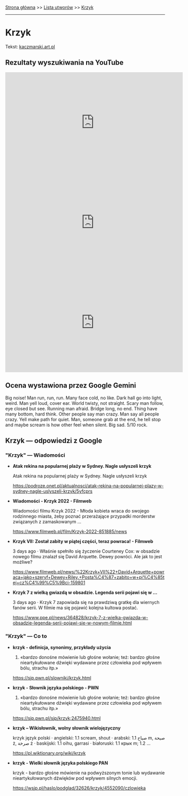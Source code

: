 [Strona główna](../index.md) >> [Lista utworów](../list.md) >> [Krzyk](231.md)

---

# Krzyk

Tekst: [kaczmarski.art.pl](https://www.kaczmarski.art.pl/tworczosc/wiersze/krzyk/)

## Rezultaty wyszukiwania na YouTube

<iframe width="560" height="315" src="https://www.youtube.com/embed/8IaWemVjIhY?si=IdontcarewhotheIRSsendsImnotpayingtaxes" title="YouTube video player" frameborder="0" allow="accelerometer; autoplay; clipboard-write; encrypted-media; gyroscope; picture-in-picture; web-share" referrerpolicy="strict-origin-when-cross-origin" allowfullscreen></iframe>

<iframe width="560" height="315" src="https://www.youtube.com/embed/XCKRGQZQ8a0?si=IdontcarewhotheIRSsendsImnotpayingtaxes" title="YouTube video player" frameborder="0" allow="accelerometer; autoplay; clipboard-write; encrypted-media; gyroscope; picture-in-picture; web-share" referrerpolicy="strict-origin-when-cross-origin" allowfullscreen></iframe>

<iframe width="560" height="315" src="https://www.youtube.com/embed/EIbxzsPtnqw?si=IdontcarewhotheIRSsendsImnotpayingtaxes" title="YouTube video player" frameborder="0" allow="accelerometer; autoplay; clipboard-write; encrypted-media; gyroscope; picture-in-picture; web-share" referrerpolicy="strict-origin-when-cross-origin" allowfullscreen></iframe>

## Ocena wystawiona przez Google Gemini

Big noise! Man run, run, run. Many face cold, no like. Dark hall go into light, weird. Man yell loud, cover ear. World twisty, not straight. Scary man follow, eye closed but see. Running man afraid. Bridge long, no end. Thing have many bottom, hard think. Other people say man crazy. Man say all people crazy. Yell make path for quiet. Man, someone grab at the end, he tell stop and maybe scream is how other feel when silent. Big sad. 5/10 rock.


## Krzyk — odpowiedzi z Google

### "Krzyk" — Wiadomości

- **Atak rekina na popularnej plaży w Sydney. Nagle usłyszeli krzyk**

    Atak rekina na popularnej plaży w Sydney. Nagle usłyszeli krzyk 

   <https://podroze.onet.pl/aktualnosci/atak-rekina-na-popularnej-plazy-w-sydney-nagle-uslyszeli-krzyk/5yfcprs>
- **Wiadomości - Krzyk 2022 - Filmweb**

    Wiadomości filmu Krzyk 2022 - Młoda kobieta wraca do swojego rodzinnego miasta, żeby poznać przerażające przypadki morderstw związanych z zamaskowanym ... 

   <https://www.filmweb.pl/film/Krzyk-2022-851885/news>
- **Krzyk VII: Został zabity w piątej części, teraz powraca! - Filmweb**

    3 days ago  ·  Właśnie spełniło się życzenie Courteney Cox: w obsadzie nowego filmu znalazł się David Arquette. Dewey powróci. Ale jak to jest możliwe? 

   <https://www.filmweb.pl/news/%22Krzyk+VII%22+David+Arquette+powraca+jako+szeryf+Dewey+Riley.+Posta%C4%87+zabito+w+pi%C4%85tej+cz%C4%99%C5%9Bci-159801>
- **Krzyk 7 z wielką gwiazdą w obsadzie. Legenda serii pojawi się w ...**

    3 days ago  ·  Krzyk 7 zapowiada się na prawdziwą gratkę dla wiernych fanów serii. W filmie ma się pojawić kolejna kultowa postać. 

   <https://www.ppe.pl/news/364828/krzyk-7-z-wielka-gwiazda-w-obsadzie-legenda-serii-pojawi-sie-w-nowym-filmie.html>

### "Krzyk" — Co to

- **krzyk - definicja, synonimy, przykłady użycia**

    1. «bardzo donośne mówienie lub głośne wołanie; też: bardzo głośne nieartykułowane dźwięki wydawane przez człowieka pod wpływem bólu, strachu itp.» 

   <https://sjp.pwn.pl/slowniki/krzyk.html>
- **krzyk - Słownik języka polskiego - PWN**

    1. «bardzo donośne mówienie lub głośne wołanie; też: bardzo głośne nieartykułowane dźwięki wydawane przez człowieka pod wpływem bólu, strachu itp.» 

   <https://sjp.pwn.pl/sjp/krzyk;2475940.html>
- **krzyk – Wikisłownik, wolny słownik wielojęzyczny**

    krzyk język polski  · angielski: 1.1 scream, shout · arabski: 1.1 صياح m, صيحة ż, صرخة ż · baskijski: 1.1 oihu, garrasi · białoruski: 1.1 крык m; 1.2 ... 

   <https://pl.wiktionary.org/wiki/krzyk>
- **krzyk - Wielki słownik języka polskiego PAN**

    krzyk - bardzo głośne mówienie na podwyższonym tonie lub wydawanie nieartykułowanych dźwięków pod wpływem silnych emocji. 

   <https://wsjp.pl/haslo/podglad/32626/krzyk/4552090/czlowieka>

